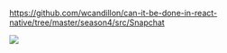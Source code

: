 https://github.com/wcandillon/can-it-be-done-in-react-native/tree/master/season4/src/Snapchat

![](snapchat.gif)